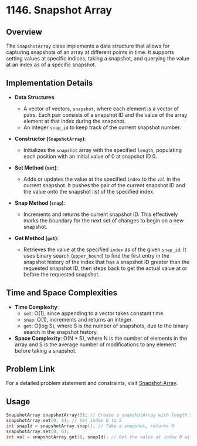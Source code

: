 # 1146. Snapshot Array

## Overview
The `SnapshotArray` class implements a data structure that allows for capturing snapshots of an array at different points in time. It supports setting values at specific indices, taking a snapshot, and querying the value at an index as of a specific snapshot.

## Implementation Details
- **Data Structures**:
  - A vector of vectors, `snapshot`, where each element is a vector of pairs. Each pair consists of a snapshot ID and the value of the array element at that index during the snapshot.
  - An integer `snap_id` to keep track of the current snapshot number.

- **Constructor (`SnapshotArray`)**:
  - Initializes the `snapshot` array with the specified `length`, populating each position with an initial value of 0 at snapshot ID 0.

- **Set Method (`set`)**:
  - Adds or updates the value at the specified `index` to the `val` in the current snapshot. It pushes the pair of the current snapshot ID and the value onto the snapshot list of the specified index.

- **Snap Method (`snap`)**:
  - Increments and returns the current snapshot ID. This effectively marks the boundary for the next set of changes to begin on a new snapshot.

- **Get Method (`get`)**:
  - Retrieves the value at the specified `index` as of the given `snap_id`. It uses binary search (`upper_bound`) to find the first entry in the snapshot history of the index that has a snapshot ID greater than the requested snapshot ID, then steps back to get the actual value at or before the requested snapshot.

## Time and Space Complexities
- **Time Complexity**:
  - `set`: O(1), since appending to a vector takes constant time.
  - `snap`: O(1), increments and returns an integer.
  - `get`: O(log S), where S is the number of snapshots, due to the binary search in the snapshot history.
- **Space Complexity**: O(N * S), where N is the number of elements in the array and S is the average number of modifications to any element before taking a snapshot.

## Problem Link
For a detailed problem statement and constraints, visit [Snapshot Array](https://leetcode.com/problems/snapshot-array/).

## Usage
```cpp
SnapshotArray snapshotArray(3); // Create a snapshotArray with length 3
snapshotArray.set(0, 5); // Set index 0 to 5
int snapId = snapshotArray.snap(); // Take a snapshot, returns 0
snapshotArray.set(0, 6);
int val = snapshotArray.get(0, snapId); // Get the value at index 0 with snapshot id 0, should return 5
